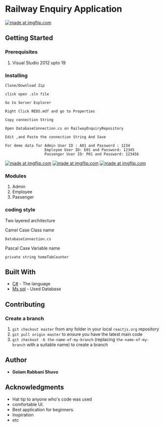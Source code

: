 # Railway Enquiry Application


<a href="https://imgflip.com/gif/2is1u6"><img src="https://i.imgflip.com/2is1u6.gif" title="made at imgflip.com"/></a>

## Getting Started

### Prerequisites

1. Visual Studio 2012 upto 19


### Installing

```
Clone/Download Zip
```
```
click open .sln file
```
```
Go to Server Explorer
```
```
Right Click REDS.mdf and go to Properties
```
```
Copy connection String
```
```
Open DatabaseConnection.cs on RailwayEnquiryRepository
```
```
Edit ,and Paste the connection String And Save
```
```
For demo data for Admin User ID : A01 and Password : 1234
                  Employee User ID: E01 and Password: 12345
                  Passenger User ID: P01 and Password: 123456
```


<a href="https://imgflip.com/gif/2is29q"><img src="https://i.imgflip.com/2is29q.gif" title="made at imgflip.com"/></a>
<a href="https://imgflip.com/gif/2is2f7"><img src="https://i.imgflip.com/2is2f7.gif" title="made at imgflip.com"/></a>
<a href="https://imgflip.com/gif/2is2hx"><img src="https://i.imgflip.com/2is2hx.gif" title="made at imgflip.com"/></a>

### Modules

1. Admin
1. Employee
1. Passenger


### coding style 
Two layered architecture

Camel Case Class name

```
DatabaseConnection.cs
```
Pascal Case Variable name

```
private string homeTabCounter
```

## Built With

* [C#](https://docs.microsoft.com/en-us/dotnet/csharp/) - The language 
* [Ms sql](https://www.microsoft.com/en-us/sql-server/sql-server-2016) - Used Database

## Contributing

### Create a branch

1. `git checkout master` from any folder in your local `reactjs.org` repository
1. `git pull origin master` to ensure you have the latest main code
1. `git checkout -b the-name-of-my-branch` (replacing `the-name-of-my-branch` with a suitable name) to create a branch


## Author

* **Golam Rabbani Shuvo** 


## Acknowledgments

* Hat tip to anyone who's code was used
* comfortable UI.
* Best application for beginners.
* Inspiration
* etc

